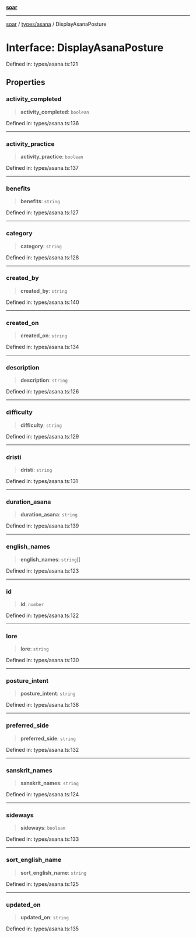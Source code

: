 [**soar**](../../../README.md)

***

[soar](../../../modules.md) / [types/asana](../README.md) / DisplayAsanaPosture

# Interface: DisplayAsanaPosture

Defined in: types/asana.ts:121

## Properties

### activity\_completed

> **activity\_completed**: `boolean`

Defined in: types/asana.ts:136

***

### activity\_practice

> **activity\_practice**: `boolean`

Defined in: types/asana.ts:137

***

### benefits

> **benefits**: `string`

Defined in: types/asana.ts:127

***

### category

> **category**: `string`

Defined in: types/asana.ts:128

***

### created\_by

> **created\_by**: `string`

Defined in: types/asana.ts:140

***

### created\_on

> **created\_on**: `string`

Defined in: types/asana.ts:134

***

### description

> **description**: `string`

Defined in: types/asana.ts:126

***

### difficulty

> **difficulty**: `string`

Defined in: types/asana.ts:129

***

### dristi

> **dristi**: `string`

Defined in: types/asana.ts:131

***

### duration\_asana

> **duration\_asana**: `string`

Defined in: types/asana.ts:139

***

### english\_names

> **english\_names**: `string`[]

Defined in: types/asana.ts:123

***

### id

> **id**: `number`

Defined in: types/asana.ts:122

***

### lore

> **lore**: `string`

Defined in: types/asana.ts:130

***

### posture\_intent

> **posture\_intent**: `string`

Defined in: types/asana.ts:138

***

### preferred\_side

> **preferred\_side**: `string`

Defined in: types/asana.ts:132

***

### sanskrit\_names

> **sanskrit\_names**: `string`

Defined in: types/asana.ts:124

***

### sideways

> **sideways**: `boolean`

Defined in: types/asana.ts:133

***

### sort\_english\_name

> **sort\_english\_name**: `string`

Defined in: types/asana.ts:125

***

### updated\_on

> **updated\_on**: `string`

Defined in: types/asana.ts:135
